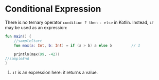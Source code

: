 # Conditional Expression

There is no ternary operator `condition ? then : else` in Kotlin. Instead, `if` may be used as an expression:

```kotlin
fun main() {
    //sampleStart
    fun max(a: Int, b: Int) = if (a > b) a else b         // 1

    println(max(99, -42))
//sampleEnd
}
```

1. `if` is an expression here: it returns a value.
